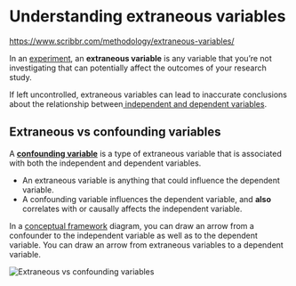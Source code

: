 # Understanding extraneous variables

https://www.scribbr.com/methodology/extraneous-variables/

In an [experiment](https://www.scribbr.com/methodology/experimental-design/), an **extraneous variable** is any variable that you’re not investigating that can potentially affect the outcomes of your research study.

If left uncontrolled, extraneous variables can lead to inaccurate conclusions about the relationship between[ independent and dependent variables](https://www.scribbr.com/methodology/independent-and-dependent-variables/).

## Extraneous vs confounding variables

A [**confounding variable**](https://www.scribbr.com/methodology/confounding-variables/) is a type of extraneous variable that is associated with both the independent and dependent variables.

* An extraneous variable is anything that could influence the dependent variable.
* A confounding variable influences the dependent variable, and **also** correlates with or causally affects the independent variable.

In a [conceptual framework](https://www.scribbr.com/methodology/conceptual-framework/) diagram, you can draw an arrow from a confounder to the independent variable as well as to the dependent variable. You can draw an arrow from extraneous variables to a dependent variable.

![Extraneous vs confounding variables](https://cdn.scribbr.com/wp-content/uploads/2021/04/extraneous-variables.png)
